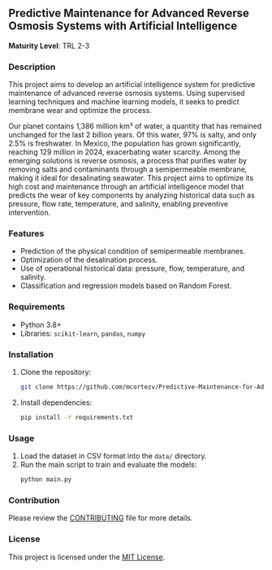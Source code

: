 ## Predictive Maintenance for Advanced Reverse Osmosis Systems with Artificial Intelligence

**Maturity Level**: TRL 2-3

### Description
This project aims to develop an artificial intelligence system for predictive maintenance of advanced reverse osmosis systems. Using supervised learning techniques and machine learning models, it seeks to predict membrane wear and optimize the process.

Our planet contains 1,386 million km³ of water, a quantity that has remained unchanged for the last 2 billion years. Of this water, 97% is salty, and only 2.5% is freshwater. In Mexico, the population has grown significantly, reaching 129 million in 2024, exacerbating water scarcity. Among the emerging solutions is reverse osmosis, a process that purifies water by removing salts and contaminants through a semipermeable membrane, making it ideal for desalinating seawater. This project aims to optimize its high cost and maintenance through an artificial intelligence model that predicts the wear of key components by analyzing historical data such as pressure, flow rate, temperature, and salinity, enabling preventive intervention.

### Features
- Prediction of the physical condition of semipermeable membranes.
- Optimization of the desalination process.
- Use of operational historical data: pressure, flow, temperature, and salinity.
- Classification and regression models based on Random Forest.

### Requirements
- Python 3.8+
- Libraries: `scikit-learn`, `pandas`, `numpy`

### Installation
1. Clone the repository:
   ```bash
   git clone https://github.com/mcortezv/Predictive-Maintenance-for-Advanced-Reverse-Osmosis-Systems-with-Artificial-Intelligence
   ```
2. Install dependencies:
   ```bash
   pip install -r requirements.txt
   ```

### Usage
1. Load the dataset in CSV format into the `data/` directory.
2. Run the main script to train and evaluate the models:
   ```bash
   python main.py
   ```

### Contribution
Please review the [CONTRIBUTING](./CONTRIBUTING.md) file for more details.

### License
This project is licensed under the [MIT License](./LICENSE).